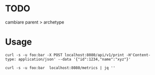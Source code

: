 # TODO

cambiare parent > archetype


# Usage

    curl -s -u foo:bar -X POST localhost:8080/api/v1/print -H'Content-type: application/json' --data '{"id":1234,"name":"xyz"}'

    curl -s -u foo:bar  localhost:8080/metrics | jq ''


